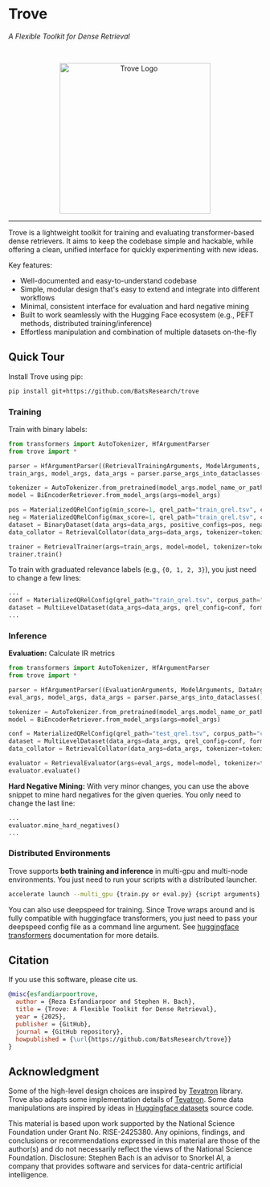# Trove

_A Flexible Toolkit for Dense Retrieval_

<br>

<p align="center"><img width=300 alt="Trove Logo" src="https://huggingface.co/datasets/BatsResearch/trove-lib-documentation-assets/resolve/main/logo/main.png"/></p>

______________________________________________________________________

Trove is a lightweight toolkit for training and evaluating transformer-based dense retrievers.
It aims to keep the codebase simple and hackable, while offering a clean, unified interface for quickly experimenting with new ideas.

Key features:

- Well-documented and easy-to-understand codebase
- Simple, modular design that's easy to extend and integrate into different workflows
- Minimal, consistent interface for evaluation and hard negative mining
- Built to work seamlessly with the Hugging Face ecosystem (e.g., PEFT methods, distributed training/inference)
- Effortless manipulation and combination of multiple datasets on-the-fly

## Quick Tour

Install Trove using pip:

```bash
pip install git+https://github.com/BatsResearch/trove
```

### Training

Train with binary labels:

```python
from transformers import AutoTokenizer, HfArgumentParser
from trove import *

parser = HfArgumentParser((RetrievalTrainingArguments, ModelArguments, DataArguments))
train_args, model_args, data_args = parser.parse_args_into_dataclasses()

tokenizer = AutoTokenizer.from_pretrained(model_args.model_name_or_path)
model = BiEncoderRetriever.from_model_args(args=model_args)

pos = MaterializedQRelConfig(min_score=1, qrel_path="train_qrel.tsv", corpus_path="corpus.jsonl", query_path="queries.jsonl")
neg = MaterializedQRelConfig(max_score=1, qrel_path="train_qrel.tsv", corpus_path="corpus.jsonl", query_path="queries.jsonl")
dataset = BinaryDataset(data_args=data_args, positive_configs=pos, negative_configs=neg, format_query=model.format_query, format_passage=model.format_passage)
data_collator = RetrievalCollator(data_args=data_args, tokenizer=tokenizer, append_eos=model.append_eos_token)

trainer = RetrievalTrainer(args=train_args, model=model, tokenizer=tokenizer, data_collator=data_collator, train_dataset=dataset)
trainer.train()
```

To train with graduated relevance labels (e.g., `{0, 1, 2, 3}`), you just need to change a few lines:

```python
...
conf = MaterializedQRelConfig(qrel_path="train_qrel.tsv", corpus_path="corpus.jsonl", query_path="queries.jsonl")
dataset = MultiLevelDataset(data_args=data_args, qrel_config=conf, format_query=model.format_query, format_passage=model.format_passage)
...
```

### Inference

**Evaluation:** Calculate IR metrics

```python
from transformers import AutoTokenizer, HfArgumentParser
from trove import *

parser = HfArgumentParser((EvaluationArguments, ModelArguments, DataArguments))
eval_args, model_args, data_args = parser.parse_args_into_dataclasses()

tokenizer = AutoTokenizer.from_pretrained(model_args.model_name_or_path)
model = BiEncoderRetriever.from_model_args(args=model_args)

conf = MaterializedQRelConfig(qrel_path="test_qrel.tsv", corpus_path="corpus.jsonl", query_path="queries.jsonl")
dataset = MultiLevelDataset(data_args=data_args, qrel_config=conf, format_query=model.format_query, format_passage=model.format_passage)
data_collator = RetrievalCollator(data_args=data_args, tokenizer=tokenizer, append_eos=model.append_eos_token)

evaluator = RetrievalEvaluator(args=eval_args, model=model, tokenizer=tokenizer, data_collator=data_collator, eval_dataset=dataset)
evaluator.evaluate()
```

**Hard Negative Mining:** With very minor changes, you can use the above snippet to mine hard negatives for the given queries.
You only need to change the last line:

```python
...
evaluator.mine_hard_negatives()
...
```

### Distributed Environments

Trove supports **both training and inference** in multi-gpu and multi-node environments.
You just need to run your scripts with a distributed launcher.

```bash
accelerate launch --multi_gpu {train.py or eval.py} {script arguments}
```

You can also use deepspeed for training.
Since Trove wraps around and is fully compatible with huggingface transformers, you just need to pass your deepspeed config file as a command line argument.
See [huggingface transformers](https://huggingface.co/docs/transformers/en/deepspeed) documentation for more details.

## Citation

If you use this software, please cite us.

```bibtex
@misc{esfandiarpoortrove,
  author = {Reza Esfandiarpoor and Stephen H. Bach},
  title = {Trove: A Flexible Toolkit for Dense Retrieval},
  year = {2025},
  publisher = {GitHub},
  journal = {GitHub repository},
  howpublished = {\url{https://github.com/BatsResearch/trove}}
}
```

## Acknowledgment

Some of the high-level design choices are inspired by [Tevatron](https://github.com/texttron/tevatron) library.
Trove also adapts some implementation details of [Tevatron](https://github.com/texttron/tevatron).
Some data manipulations are inspired by ideas in [Huggingface datasets](https://github.com/huggingface/datasets) source code.

This material is based upon work supported by the National Science Foundation under Grant No. RISE-2425380. Any
opinions, findings, and conclusions or recommendations expressed in this material are those of the author(s) and
do not necessarily reflect the views of the National Science Foundation. Disclosure: Stephen Bach is an advisor
to Snorkel AI, a company that provides software and services for data-centric artificial intelligence.
